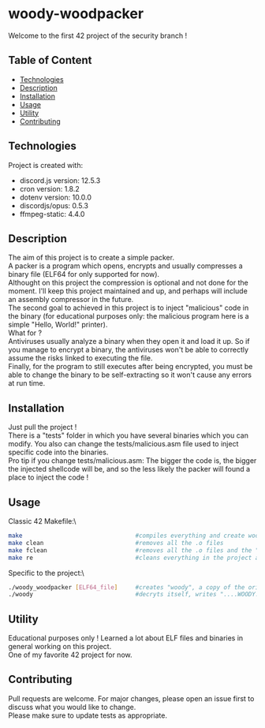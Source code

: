 # woody-woodpacker
Welcome to the first 42 project of the security branch !

## Table of Content

* [Technologies](#technologies)
* [Description](#description)
* [Installation](#installation)
* [Usage](#usage)
* [Utility](#utility)
* [Contributing](#contributing)

## Technologies

Project is created with:
* discord.js version: 12.5.3
* cron version: 1.8.2
* dotenv version: 10.0.0
* discordjs/opus: 0.5.3
* ffmpeg-static: 4.4.0

## Description

The aim of this project is to create a simple packer.\
A packer is a program which opens, encrypts and usually compresses a binary file (ELF64 for only supported for now).\
Althought on this project the compression is optional and not done for the moment. I'll keep this project maintained and up, and perhaps will include an assembly compressor in the future.\
The second goal to achieved in this project is to inject "malicious" code in the binary (for educational purposes only: the malicious program here is a simple "Hello, World!" printer).\
What for ?\
Antiviruses usually analyze a binary when they open it and load it up. So if you manage to encrypt a binary, the antiviruses won't be able to correctly assume the risks linked to executing the file.\
Finally, for the program to still executes after being encrypted, you must be able to change the binary to be self-extracting so it won't cause any errors at run time.

## Installation

Just pull the project !\
There is a "tests" folder in which you have several binaries which you can modify. You also can change the tests/malicious.asm file used to inject specific code into the binaries.\
Pro tip if you change tests/malicious.asm: The bigger the code is, the bigger the injected shellcode will be, and so the less likely the packer will found a place to inject the code !

## Usage

Classic 42 Makefile:\
````sh
make								#compiles everything and create woody_woodpacker binary
make clean							#removes all the .o files
make fclean							#removes all the .o files and the "woody_woodpacker" binary
make re								#cleans everything in the project and compiles everything again
````

Specific to the project:\
````sh
./woody_woodpacker [ELF64_file]		#creates "woody", a copy of the original binary with injected code in it
./woody								#decryts itself, writes "....WOODY....\n", and then does the same thing as the binary from which it has been created
````

## Utility

Educational purposes only !
Learned a lot about ELF files and binaries in general working on this project.\
One of my favorite 42 project for now.

## Contributing

Pull requests are welcome. For major changes, please open an issue first to discuss what you would like to change.\
Please make sure to update tests as appropriate.